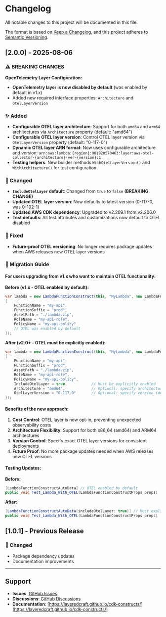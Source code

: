 # Changelog

All notable changes to this project will be documented in this file.

The format is based on [Keep a Changelog](https://keepachangelog.com/en/1.0.0/),
and this project adheres to [Semantic Versioning](https://semver.org/spec/v2.0.0.html).

## [2.0.0] - 2025-08-06

### ⚠️ BREAKING CHANGES

**OpenTelemetry Layer Configuration:**
- **OpenTelemetry layer is now disabled by default** (was enabled by default in v1.x)
- Added new required interface properties: `Architecture` and `OtelLayerVersion` 

### ✨ Added

- **Configurable OTEL layer architecture**: Support for both `amd64` and `arm64` architectures via `Architecture` property (default: "amd64")
- **Configurable OTEL layer version**: Control OTEL layer version via `OtelLayerVersion` property (default: "0-117-0")
- **Dynamic OTEL layer ARN format**: Now uses configurable architecture and version: `arn:aws:lambda:{region}:901920570463:layer:aws-otel-collector-{architecture}-ver-{version}:1`
- **Testing helpers**: New builder methods `WithOtelLayerVersion()` and `WithArchitecture()` for test configuration

### 🔄 Changed

- **`IncludeOtelLayer` default**: Changed from `true` to `false` **(BREAKING CHANGE)**
- **Updated OTEL layer version**: Now defaults to latest version (0-117-0, was 0-102-1)
- **Updated AWS CDK dependency**: Upgraded to v2.209.1 from v2.206.0
- **Test defaults**: All test attributes and customizations now default to OTEL disabled

### 🐛 Fixed

- **Future-proof OTEL versioning**: No longer requires package updates when AWS releases new OTEL layer versions

### 📖 Migration Guide

#### For users upgrading from v1.x who want to maintain OTEL functionality:

**Before (v1.x - OTEL enabled by default):**
```csharp
var lambda = new LambdaFunctionConstruct(this, "MyLambda", new LambdaFunctionConstructProps
{
    FunctionName = "my-api",
    FunctionSuffix = "prod",
    AssetPath = "./lambda.zip",
    RoleName = "my-api-role",
    PolicyName = "my-api-policy"
    // OTEL was enabled by default
});
```

**After (v2.0+ - OTEL must be explicitly enabled):**
```csharp
var lambda = new LambdaFunctionConstruct(this, "MyLambda", new LambdaFunctionConstructProps
{
    FunctionName = "my-api",
    FunctionSuffix = "prod",
    AssetPath = "./lambda.zip",
    RoleName = "my-api-role",
    PolicyName = "my-api-policy",
    IncludeOtelLayer = true,           // Must be explicitly enabled
    Architecture = "amd64",            // Optional: specify architecture (default: amd64)
    OtelLayerVersion = "0-117-0"       // Optional: specify version (default: latest)
});
```

#### Benefits of the new approach:

1. **Cost Control**: OTEL layer is now opt-in, preventing unexpected observability costs
2. **Architecture Flexibility**: Support for both x86_64 (amd64) and ARM64 architectures
3. **Version Control**: Specify exact OTEL layer versions for consistent deployments
4. **Future Proof**: No more package updates needed when AWS releases new OTEL versions

#### Testing Updates:

**Before:**
```csharp
[LambdaFunctionConstructAutoData] // OTEL enabled by default
public void Test_Lambda_With_OTEL(LambdaFunctionConstructProps props)
```

**After:**
```csharp
[LambdaFunctionConstructAutoData(includeOtelLayer: true)] // Must explicitly enable
public void Test_Lambda_With_OTEL(LambdaFunctionConstructProps props)
```

## [1.0.1] - Previous Release

### 🔄 Changed
- Package dependency updates
- Documentation improvements

---

## Support

- **Issues**: [GitHub Issues](https://github.com/LayeredCraft/cdk-constructs/issues)
- **Discussions**: [GitHub Discussions](https://github.com/LayeredCraft/cdk-constructs/discussions)
- **Documentation**: [https://layeredcraft.github.io/cdk-constructs/](https://layeredcraft.github.io/cdk-constructs/)